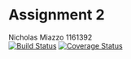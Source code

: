 # Assignment 2
Nicholas Miazzo 1161392 
<br>
[![Build Status](https://travis-ci.com/NikolasMiz/Assignment2-TOS.svg?branch=master)](https://travis-ci.com/NikolasMiz/Assignment2-TOS)
[![Coverage Status](https://coveralls.io/repos/github/NikolasMiz/Assignment2-TOS/badge.svg?branch=master)](https://coveralls.io/github/NikolasMiz/Assignment2-TOS?branch=master)